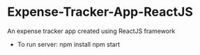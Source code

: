 # Expense-Tracker-App-ReactJS
An expense tracker app created using ReactJS framework

- To run server:
npm install 
npm start
